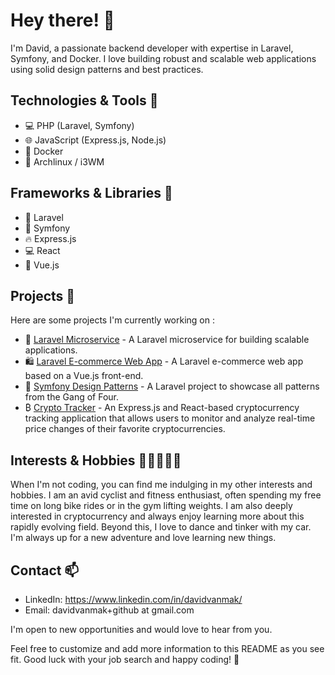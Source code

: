
# Hey there! 👋

I'm David, a passionate backend developer with expertise in Laravel, Symfony, and Docker. I love building robust and scalable web applications using solid design patterns and best practices.

## Technologies & Tools 🚀

- 💻 PHP (Laravel, Symfony)
- 🌐 JavaScript (Express.js, Node.js)
- 🐳 Docker
- 🐧 Archlinux / i3WM

## Frameworks & Libraries 🔧

- 🎉 Laravel
- 🌟 Symfony
- 🔥 Express.js
- 💻 React
- 🌈 Vue.js

## Projects 🔨

Here are some projects I'm currently working on :

- 🚀 [Laravel Microservice](https://github.com/Slourp/laravel_microservice) - A Laravel microservice for building scalable applications.
- 🛍️ [Laravel E-commerce Web App](https://github.com/Slourp/laravel_ecommerce_vue) - A Laravel e-commerce web app based on a Vue.js front-end.
- 🎨 [Symfony Design Patterns](https://github.com/Slourp/pattern) - A Laravel project to showcase all patterns from the Gang of Four.
- ₿ [Crypto Tracker](https://github.com/Slourp/cryptocurrency_tracker) - An Express.js and React-based cryptocurrency tracking application that allows users to monitor and analyze real-time price changes of their favorite cryptocurrencies.

## Interests & Hobbies 🚴‍♂️💪💃🔧

When I'm not coding, you can find me indulging in my other interests and hobbies. I am an avid cyclist and fitness enthusiast, often spending my free time on long bike rides or in the gym lifting weights. I am also deeply interested in cryptocurrency and always enjoy learning more about this rapidly evolving field. Beyond this, I love to dance and tinker with my car. I'm always up for a new adventure and love learning new things.

## Contact 📫

- LinkedIn: https://www.linkedin.com/in/davidvanmak/
- Email: davidvanmak+github at gmail.com

I'm open to new opportunities and would love to hear from you.

Feel free to customize and add more information to this README as you see fit. Good luck with your job search and happy coding! 🚀

